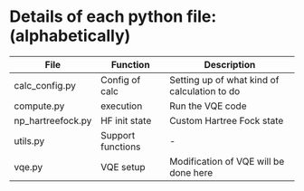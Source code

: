# Details of each python file: (alphabetically)

| File              | Function          | Description                                   |
|-------------------|---------------    |--------------------------------------------   |
| calc_config.py    | Config of calc    | Setting up of what kind of calculation to do  |
| compute.py        | execution         | Run the VQE code                              |
| np_hartreefock.py | HF init state     | Custom Hartree Fock state                     |
| utils.py          | Support functions | -                                             |
| vqe.py            | VQE setup         | Modification of VQE will be done here         |